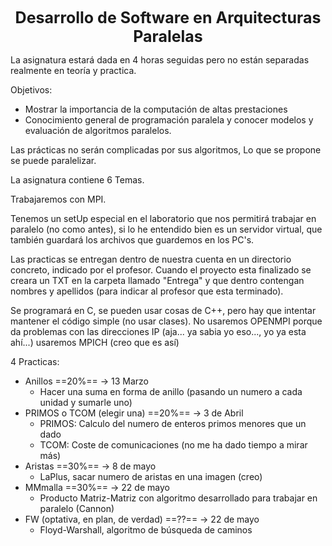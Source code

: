 <center style="font-weight: bold; font-size: 25 ">Desarrollo de Software en Arquitecturas Paralelas</center>

La asignatura estará dada en 4 horas seguidas pero no están separadas realmente en teoría y practica.

Objetivos:

- Mostrar la importancia de la computación de altas prestaciones
- Conocimiento general de programación paralela y conocer modelos y evaluación de algoritmos paralelos.

Las prácticas no serán complicadas por sus algoritmos, Lo que se propone se puede paralelizar.

La asignatura contiene 6 Temas.

Trabajaremos con MPI.

Tenemos un setUp especial en el laboratorio que nos permitirá trabajar en paralelo (no como antes), si lo he entendido bien es un servidor virtual, que también guardará los archivos que guardemos en los PC's.

Las practicas se entregan dentro de nuestra cuenta en un directorio concreto, indicado por el profesor. Cuando el proyecto esta finalizado se creara un TXT en la carpeta llamado "Entrega" y que dentro contengan nombres y apellidos (para indicar al profesor que esta terminado).

Se programará en C, se pueden usar cosas de C++, pero hay que intentar mantener el código simple (no usar clases). No usaremos OPENMPI porque da problemas con las direcciones IP (aja... ya sabia yo eso..., yo ya esta ahí...) usaremos MPICH (creo que es así)

4 Practicas:
- Anillos ==20%== -> 13 Marzo
	- Hacer una suma en forma de anillo (pasando un numero a cada unidad y sumarle uno)
- PRIMOS o TCOM (elegir una) ==20%== -> 3 de Abril
	- PRIMOS: Calculo del numero de enteros primos menores que un dado
	- TCOM: Coste de comunicaciones (no me ha dado tiempo a mirar más)
- Aristas ==30%== -> 8 de mayo
	- LaPlus, sacar numero de aristas en una imagen (creo)
- MMmalla ==30%== -> 22 de mayo
	- Producto Matriz-Matriz con algoritmo desarrollado para trabajar en paralelo (Cannon)
- FW (optativa, en plan, de verdad) ==??== -> 22 de mayo
	- Floyd-Warshall, algoritmo de búsqueda de caminos


